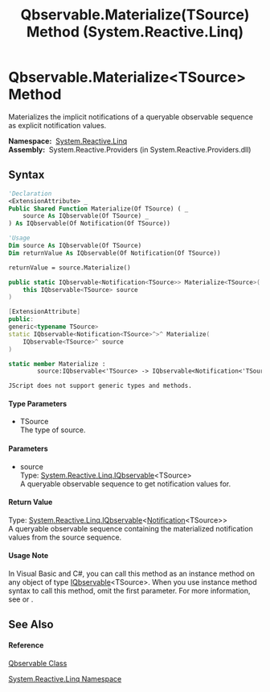 ﻿---
title: Qbservable.Materialize(TSource) Method  (System.Reactive.Linq)
TOCTitle: Materialize(TSource) Method
ms:assetid: M:System.Reactive.Linq.Qbservable.Materialize``1(System.Reactive.Linq.IQbservable{``0})
ms:mtpsurl: https://msdn.microsoft.com/en-us/library/Hh229853(v=VS.103)
ms:contentKeyID: 36069524
ms.date: 06/28/2011
mtps_version: v=VS.103
f1_keywords:
- System.Reactive.Linq.Qbservable.Materialize``1
dev_langs:
- CSharp
- JScript
- VB
- FSharp
- c++
---

# Qbservable.Materialize\<TSource\> Method

Materializes the implicit notifications of a queryable observable sequence as explicit notification values.

**Namespace:**  [System.Reactive.Linq](hh211929\(v=vs.103\).md)  
**Assembly:**  System.Reactive.Providers (in System.Reactive.Providers.dll)

## Syntax

``` vb
'Declaration
<ExtensionAttribute> _
Public Shared Function Materialize(Of TSource) ( _
    source As IQbservable(Of TSource) _
) As IQbservable(Of Notification(Of TSource))
```

``` vb
'Usage
Dim source As IQbservable(Of TSource)
Dim returnValue As IQbservable(Of Notification(Of TSource))

returnValue = source.Materialize()
```

``` csharp
public static IQbservable<Notification<TSource>> Materialize<TSource>(
    this IQbservable<TSource> source
)
```

``` c++
[ExtensionAttribute]
public:
generic<typename TSource>
static IQbservable<Notification<TSource>^>^ Materialize(
    IQbservable<TSource>^ source
)
```

``` fsharp
static member Materialize : 
        source:IQbservable<'TSource> -> IQbservable<Notification<'TSource>> 
```

``` jscript
JScript does not support generic types and methods.
```

#### Type Parameters

  - TSource  
    The type of source.

#### Parameters

  - source  
    Type: [System.Reactive.Linq.IQbservable](hh229328\(v=vs.103\).md)\<TSource\>  
    A queryable observable sequence to get notification values for.  

#### Return Value

Type: [System.Reactive.Linq.IQbservable](hh229328\(v=vs.103\).md)\<[Notification](hh229462\(v=vs.103\).md)\<TSource\>\>  
A queryable observable sequence containing the materialized notification values from the source sequence.  

#### Usage Note

In Visual Basic and C\#, you can call this method as an instance method on any object of type [IQbservable](hh229328\(v=vs.103\).md)\<TSource\>. When you use instance method syntax to call this method, omit the first parameter. For more information, see [](https://msdn.microsoft.com/en-us/library/Bb384936) or [](https://msdn.microsoft.com/en-us/library/Bb383977).

## See Also

#### Reference

[Qbservable Class](hh211693\(v=vs.103\).md)

[System.Reactive.Linq Namespace](hh211929\(v=vs.103\).md)

